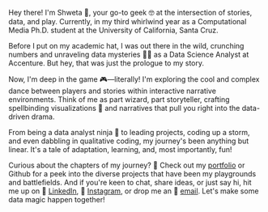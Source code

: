 
Hey there! I'm Shweta 🌟, your go-to geek 🤓 at the intersection of stories, data, and play. Currently, in my third whirlwind year as a Computational Media Ph.D. student at the University of California, Santa Cruz.

Before I put on my academic hat, I was out there in the wild, crunching numbers and unraveling data mysteries 🕵️‍♀️ as a Data Science Analyst at Accenture. But hey, that was just the prologue to my story.

Now, I'm deep in the game 🎮—literally! I'm exploring the cool and complex dance between players and stories within interactive narrative environments. Think of me as part wizard, part storyteller, crafting spellbinding visualizations 🌈 and narratives that pull you right into the data-driven drama.

From being a data analyst ninja 🥷 to leading projects, coding up a storm, and even dabbling in qualitative coding, my journey's been anything but linear. It's a tale of adaptation, learning, and, most importantly, fun!

Curious about the chapters of my journey? 📖 Check out my [portfolio](https://sksisodi.github.io/portfolio.html) or Github for a peek into the diverse projects that have been my playgrounds and battlefields. And if you're keen to chat, share ideas, or just say hi, hit me up on 💼 [LinkedIn](https://www.linkedin.com/in/sisodiyashwetaiitr/), 📸 [Instagram](https://www.instagram.com/shwetasisodiya?igsh=MmVlMjlkMTBhMg%3D%3D&utm_source=qr), or drop me an 📧 [email](mailto:sksisodi@ucsc.edu). Let's make some data magic happen together!

